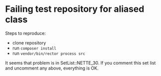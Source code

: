 # Failing test repository for aliased class

Steps to reproduce:
- clone repository
- run `composer install`
- run `vendor/bin/rector process src`

It seems that problem is in SetList::NETTE_30. If you comment this set list and uncomment any above, everything is OK.
